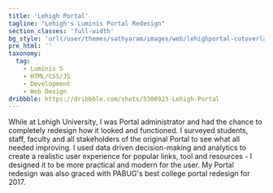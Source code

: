 ```yaml
---
title: 'Lehigh Portal'
tagline: "Lehigh's Luminis Portal Redesign"
section_classes: 'full-width'
bg_style: 'url(/user/themes/sathyaram/images/web/lehighportal-cutoverlay.png)'
pre_html: ''
taxonomy:
  tag:
    - Luminis 5
    - HTML/CSS/JS
    - Development
    - Web Design
dribbble: https://dribbble.com/shots/5308923-Lehigh-Portal
---
```

While at Lehigh University, I was Portal administrator and had the chance to completely redesign how it looked and functioned. I surveyed students, staff, faculty and all stakeholders of the original Portal to see what all needed improving. I used data driven decision-making and analytics to create a realistic user experience for popular links, tool and resources - I designed it to be more practical and modern for the user. My Portal redesign was also graced with PABUG's best college portal redesign for 2017.